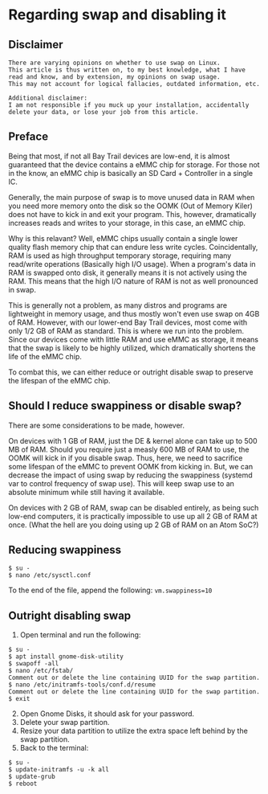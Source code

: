 # Regarding swap and disabling it

## Disclaimer
```
There are varying opinions on whether to use swap on Linux.
This article is thus written on, to my best knowledge, what I have read and know, and by extension, my opinions on swap usage.
This may not account for logical fallacies, outdated information, etc.

Additional disclaimer:
I am not responsible if you muck up your installation, accidentally delete your data, or lose your job from this article.
```
## Preface

Being that most, if not all Bay Trail devices are low-end, it is almost guaranteed that the device contains a eMMC chip for storage.
For those not in the know, an eMMC chip is basically an SD Card + Controller in a single IC.

Generally, the main purpose of swap is to move unused data in RAM when you need more memory onto the disk so the OOMK (Out of Memory Kiler) does not have to kick in and exit your program.
This, however, dramatically increases reads and writes to your storage, in this case, an eMMC chip.

Why is this relavant? Well, eMMC chips usually contain a single lower quality flash memory chip that can endure less write cycles.
Coincidentally, RAM is used as high throughput temporary storage, requiring many read/write operations (Basically high I/O usage). 
When a program's data in RAM is swapped onto disk, it generally means it is not actively using the RAM. This means that the high I/O nature of RAM is not as well pronounced in swap.

This is generally not a problem, as many distros and programs are lightweight in memory usage, and thus mostly won't even use swap on 4GB of RAM.
However, with our lower-end Bay Trail devices, most come with only 1/2 GB of RAM as standard. This is where we run into the problem.
Since our devices come with little RAM and use eMMC as storage, it means that the swap is likely to be highly utilized, which dramatically shortens the life of the eMMC chip.

To combat this, we can either reduce or outright disable swap to preserve the lifespan of the eMMC chip.

## Should I reduce swappiness or disable swap?

There are some considerations to be made, however.

On devices with 1 GB of RAM, just the DE & kernel alone can take up to 500 MB of RAM. Should you require just a measly 600 MB of RAM to use, the OOMK will kick in if you disable swap.
Thus, here, we need to sacrifice some lifespan of the eMMC to prevent OOMK from kicking in.
But, we can decrease the impact of using swap by reducing the swappiness (systemd var to control frequency of swap use).
This will keep swap use to an absolute minimum while still having it available.

On devices with 2 GB of RAM, swap can be disabled entirely, as being such low-end computers, it is practically impossible to use up all 2 GB of RAM at once. (What the hell are you doing using up 2 GB of RAM on an Atom SoC?)

## Reducing swappiness
```
$ su -
$ nano /etc/sysctl.conf
```
To the end of the file, append the following: `vm.swappiness=10`

## Outright disabling swap
1. Open terminal and run the following:

```
$ su -
$ apt install gnome-disk-utility
$ swapoff -all
$ nano /etc/fstab/
Comment out or delete the line containing UUID for the swap partition.
$ nano /etc/initramfs-tools/conf.d/resume
Comment out or delete the line containing UUID for the swap partition.
$ exit
```
2. Open Gnome Disks, it should ask for your password.
3. Delete your swap partition.
4. Resize your data partition to utilize the extra space left behind by the swap partition.
5. Back to the terminal:
```
$ su -
$ update-initramfs -u -k all
$ update-grub
$ reboot
```
